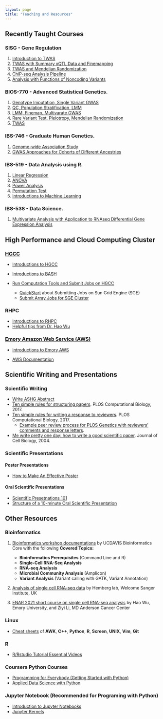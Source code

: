 ```yaml
---
layout: page
title: "Teaching and Resources"
---
```


## Recently Taught Courses

### SISG - Gene Regulation
1. <a href="../assets/CourseSlides/SISG/TWAS_Lecture_1.pdf"> Introduction to TWAS </a> 
2. <a href="../assets/CourseSlides/SISG/TWAS_Lecture_2.pdf"> TWAS with Summary xQTL Data and Finemapping</a>  
3. <a href="../assets/CourseSlides/SISG/TWAS_Lecture_3.pdf"> TWAS and Mendelian Randomization</a> 
4. <a href="../assets/CourseSlides/SISG/TFBS_motif_Lecture_4.pdf"> ChiP-seq Analysis Pipeline</a>  
5. <a href="../assets/CourseSlides/SISG/Non_coding_func_Lecture_5.pdf">Analysis with Functions of Noncoding Variants</a>  

### BIOS-770 - Advanced Statistical Genetics.
1. <a href="../assets/CourseSlides/BiostatStatisticalGenetics/GWAS_Lecture1_GWAS.pdf">Genotype Imputation, Single Variant GWAS</a> 
2. <a href="../assets/CourseSlides/BiostatStatisticalGenetics/GWAS_Lecture2_GWAS.pdf">QC, Population Stratification, LMM</a>  
3. <a href="../assets/CourseSlides/BiostatStatisticalGenetics/GWAS_Lecture3_GWAS.pdf">LMM, Finemap, Multivarate GWAS</a> 
4. <a href="../assets/CourseSlides/BiostatStatisticalGenetics/GWAS_Lecture4_GWAS.pdf">Rare Variant Test, Pleiotropy, Mendelian Randomization</a>  
5. <a href="../assets/CourseSlides/BiostatStatisticalGenetics/TWAS_Lecture.pdf">TWAS</a>  

### IBS-746 - Graduate Human Genetics.
1. <a href="../assets/CourseSlides/GraduateHumanGenetics/IBS746_Yang_association_2021_1.pdf">Genome-wide Association Study</a>
2. <a href="../assets/CourseSlides/GraduateHumanGenetics/IBS746_Yang_association_2021_2.pdf">GWAS Approaches for Cohorts of Different Ancestries</a> 

### IBS-519 - Data Analysis using R.
1. <a href="../assets/CourseSlides/DataScience/Week8_LinearRegression.pdf"> Linear Regression</a>  
2. <a href="../assets/CourseSlides/DataScience/Week9_ANOVA.pdf"> ANOVA</a>  
3. <a href="../assets/CourseSlides/DataScience/Week11_PowerAnalysis"> Power Analysis</a>  
4. <a href="../assets/CourseSlides/DataScience/Week13_PermutationTest.pdf"> Permutation Test</a>  
5. <a href="../assets/CourseSlides/DataScience/Week14_MachineLearning.pdf"> Introductions to Machine Learning</a> 

### IBS-538 - Data Science.
1. <a href="../assets/CourseSlides/DataScience/MultivariateAnalysis.pdf"> Multivariate Analysis with Application to RNAseq Differential Gene Expression Analysis</a> 


## High Performance and Cloud Computing Cluster 
### [HGCC](https://hgcc.genetics.emory.edu/)
* <a href="../assets/ComputationSlides/HGCC_StartGuide_1.html">Introductions to HGCC</a>


* <a href="../assets/ComputationSlides/BASH.pdf">Introductions to BASH</a>


* <a href="../assets/ComputationSlides/HGCC_StartGuide_2.html">Run Computation Tools and Submit Jobs on HGCC</a>
	* [QuickStart](http://star.mit.edu/cluster/docs/0.92rc2/guides/sge.html) about Submitting Jobs on Sun Grid Engine (SGE)
	* <a href="../assets/ComputationSlides/ArrayJob.pdf" target="_self"> Submit Array Jobs for SGE Cluster</a>


### RHPC

* <a href="../assets/ComputationSlides/RSPH_HPC_StartGuide_Yang.html" target="_self"> Introductions to RHPC</a>
* [Helpful tips from Dr. Hao Wu](https://www.haowulab.org//pages/computing.html)

### [Emory Amazon Web Service (AWS)](https://aws.emory.edu/)

* <a href="../assets/ComputationSlides/EmoryAWS_StartGuide_Yang.html">Introductions to Emory AWS</a>

* [AWS Documentation](https://docs.aws.amazon.com/index.html)


## Scientific Writing and Presentations
### Scientific Writing
* <a href="../assets/ComputationSlides/Write_ASHG_Abstract.html" target="_self"> Write ASHG Abstract</a>
* [Ten simple rules for structuring papers](https://doi.org/10.1371/journal.pcbi.1005619). PLOS Computational Biology, 2017.
* [Ten simple rules for writing a response to reviewers](https://doi.org/10.1371/journal.pcbi.1005730). PLOS Computational Biology, 2017. 
  * [Example peer review process for PLOS Genetics with reviewers' comments and response letters](https://doi.org/10.1371/journal.pgen.1009482.r002).
* [Me write pretty one day: how to write a good scientific paper](https://doi.org/10.1083/jcb.200403137). Journal of Cell Biology, 2004.
  
### Scientific Presentations
#### Poster Presentations
* [How to Make An Effective Poster](https://urc.ucdavis.edu/sites/g/files/dgvnsk3561/files/local_resources/documents/pdf_documents/How_To_Make_an_Effective_Poster2.pdf)

#### Oral Scientific Presentations
* [Scientific Presetnations 101](https://www.med.upenn.edu/mdresearchopps/assets/user-content/Resources/Howtogivepresentations2014.pdf)
* [Structure of a 10-minute Oral Scientific Presentation](https://dornsife.usc.edu/assets/sites/605/docs/Tips_10_minute_Scientific_PowerPoint_Presentation_Meds_490.pdf)


## Other Resources

### Bioinformatics

1. [Bioinformatics workshop documentations](https://ucdavis-bioinformatics-training.github.io/) by UCDAVIS Bioinformatics Core with the following **Covered Topics:**
	* **Bioinformatics Prerequisites** (Command Line and R)
	* **Single-Cell RNA-Seq Analysis**	
	* **RNA-seq Analysis**
	* **Microbial Community Analysis** (Amplicon)
	* **Variant Analysis** (Variant calling with GATK, Variant Annotation)

2. [Analysis of single cell RNA-seq data](https://scrnaseq-course.cog.sanger.ac.uk/website/index.html) by Hemberg lab, Welcome Sanger Institute, UK

3. [ENAR 2021 short course on single cell RNA-seq analysis](https://www.haowulab.org/teaching/ENAR2021/scRNAseq.html) by Hao Wu, Emory University, and Ziyi Li, MD Anderson Cancer Center

### Linux
* [Cheat sheets](https://infoplatter.wordpress.com/2014/04/06/bioinformaticians-pocket-reference/) of **AWK**, **C++**, **Python**, **R**, **Screen**, **UNIX**, **Vim**, **Git**

### R
* [R/Rstudio Tutorial Essential Videos](https://resources.rstudio.com/)

### Coursera Python Courses
* [Programming for Everybody (Getting Started with Python)](https://www.coursera.org/learn/python)
* [Applied Data Science with Python](https://www.coursera.org/specializations/data-science-python#courses)

### Jupyter Notebook (Recommended for Programing with Python)
* [Introduction to Jupyter Notebooks](https://programminghistorian.org/en/lessons/jupyter-notebooks)
* [Jupyter Kernels](https://github.com/jupyter/jupyter/wiki/Jupyter-kernels)
